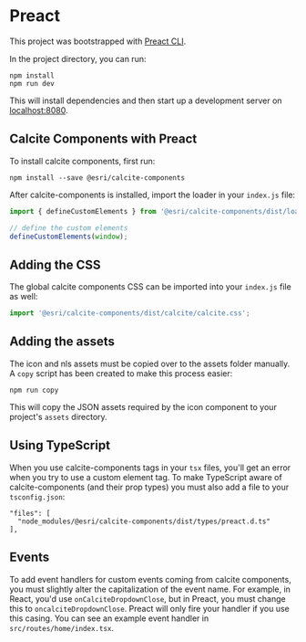 # Preact

This project was bootstrapped with [Preact CLI](https://github.com/preactjs/preact-cli).

In the project directory, you can run:

```
npm install
npm run dev
```

This will install dependencies and then start up a development server on [localhost:8080](http://localhost:8080).

## Calcite Components with Preact

To install calcite components, first run:

```
npm install --save @esri/calcite-components
```

After calcite-components is installed, import the loader in your `index.js` file:

```js
import { defineCustomElements } from '@esri/calcite-components/dist/loader';

// define the custom elements
defineCustomElements(window);
```

## Adding the CSS

The global calcite components CSS can be imported into your `index.js` file as well:

```js
import '@esri/calcite-components/dist/calcite/calcite.css';
```

## Adding the assets

The icon and nls assets must be copied over to the assets folder manually. A `copy` script has been created to make this process easier:

```
npm run copy
```

This will copy the JSON assets required by the icon component to your project's `assets` directory.


## Using TypeScript

When you use calcite-components tags in your `tsx` files, you'll get an error when you try to use a custom element tag. To make TypeScript aware of calcite-components (and their prop types) you must also add a file to your `tsconfig.json`:

```
"files": [
  "node_modules/@esri/calcite-components/dist/types/preact.d.ts"
],
```

## Events

To add event handlers for custom events coming from calcite components, you must slightly alter the capitalization of the event name. For example, in React, you'd use `onCalciteDropdownClose`, but in Preact, you must change this to `oncalciteDropdownClose`. Preact will only fire your handler if you use this casing. You can see an example event handler in `src/routes/home/index.tsx`.
